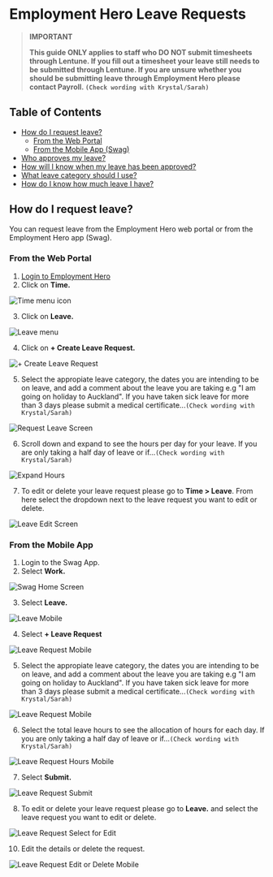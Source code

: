 # Employment Hero Leave Requests

>**IMPORTANT**
>
>**This guide ONLY applies to staff who DO NOT submit timesheets through Lentune. If you fill out a timesheet your leave still needs to be submitted through Lentune. If you are unsure whether you should be submitting leave through Employment Hero please contact Payroll. `(Check wording with Krystal/Sarah)`**

## Table of Contents 
- [How do I request leave?](#item-one)
  - [From the Web Portal](#item-one-one)
  - [From the Mobile App (Swag)](#item-one-two)
- [Who approves my leave?](#item-two)
- [How will I know when my leave has been approved?](#item-two)
- [What leave category should I use?](#item-three)
- [How do I know how much leave I have?](#item-three)

 <!-- headings -->
 <a id="item-one"></a>
 ## How do I request leave?

You can request leave from the Employment Hero web portal or from the Employment Hero app (Swag). 

 <a id="item-one-one"></a>
### From the Web Portal

1. [Login to Employment Hero](https://secure.employmenthero.com/users/sign_in?ref=)
2. Click on **Time.**
   
![Time menu icon](https://github.com/cookbrothersconstruction/documentation/blob/main/images/Time%20Icon.png)

3. Click on **Leave.**

![Leave menu](https://github.com/cookbrothersconstruction/documentation/blob/main/images/Leave%20Menu.png)

4. Click on **+ Create Leave Request.**

![+ Create Leave Request](https://github.com/cookbrothersconstruction/documentation/blob/main/images/My%20leave%20requests%20screen.png)  

5. Select the appropiate leave category, the dates you are intending to be on leave, and add a comment about the leave you are taking e.g "I am going on holiday to Auckland". If you have taken sick leave for more than 3 days please submit a medical certificate...`(Check wording with Krystal/Sarah)`

![Request Leave Screen](https://github.com/cookbrothersconstruction/documentation/blob/main/images/request%20leave.png) 

6. Scroll down and expand to see the hours per day for your leave. If you are only taking a half day of leave or if...`(Check wording with Krystal/Sarah)`

![Expand Hours](https://github.com/cookbrothersconstruction/documentation/blob/main/images/Expand%20leave%20details.png)  

7. To edit or delete your leave request please go to **Time > Leave**. From here select the dropdown next to the leave request you want to edit or delete.

![Leave Edit Screen](https://github.com/cookbrothersconstruction/documentation/blob/main/ehimages/Leave%20menu%202.png) 

 <a id="item-one-one"></a>
### From the Mobile App

1. Login to the Swag App.
2. Select **Work.**

![Swag Home Screen](https://github.com/cookbrothersconstruction/documentation/blob/main/ehimages/1000000867.jpg) 

3. Select **Leave.**

![Leave Mobile](https://github.com/cookbrothersconstruction/documentation/blob/main/ehimages/1000000868.jpg) 

4. Select **+ Leave Request**

![Leave Request Mobile](https://github.com/cookbrothersconstruction/documentation/blob/main/ehimages/1000000869.jpg) 

5. Select the appropiate leave category, the dates you are intending to be on leave, and add a comment about the leave you are taking e.g "I am going on holiday to Auckland". If you have taken sick leave for more than 3 days please submit a medical certificate...`(Check wording with Krystal/Sarah)`
   
![Leave Request Mobile](https://github.com/cookbrothersconstruction/documentation/blob/main/ehimages/1000000870.jpg) 

6. Select the total leave hours to see the allocation of hours for each day. If you are only taking a half day of leave or if...`(Check wording with Krystal/Sarah)`

![Leave Request Hours Mobile](https://github.com/cookbrothersconstruction/documentation/blob/main/ehimages/1000000871.jpg) 

7. Select **Submit.**

![Leave Request Submit](https://github.com/cookbrothersconstruction/documentation/blob/main/ehimages/1000000872.jpg) 

8. To edit or delete your leave request please go to **Leave.** and select the leave request you want to edit or delete.
   
![Leave Request Select for Edit](https://github.com/cookbrothersconstruction/documentation/blob/main/ehimages/1000000869.jpg) 

10. Edit the details or delete the request.
    
![Leave Request Edit or Delete Mobile](https://github.com/cookbrothersconstruction/documentation/blob/main/ehimages/1000000875.jpg) 








